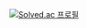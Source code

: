 <!---
Joonw00/Joonw00 is a ✨ special ✨ repository because its `README.md` (this file) appears on your GitHub profile.
You can click the Preview link to take a look at your changes.
--->


[![Solved.ac
프로필](http://mazassumnida.wtf/api/v2/generate_badge?boj=tigerwuy)](https://solved.ac/tigerwuy)
